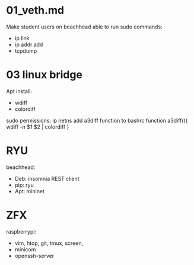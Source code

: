 
# 01_veth.md
Make student users on beachhead able to run sudo commands:
* ip link
* ip addr add
* tcpdump

# 03 linux bridge
Apt install:
* wdiff
* colordiff

sudo permissions:
ip netns
add a3diff function to bashrc
function a3diff(){
  wdiff -n $1 $2 | colordiff
}

# RYU
beachhead:
* Deb: insomnia REST client
* pip: ryu 
* Apt: mininet

# ZFX
raspberrypi:
* vim, htop, git, tmux, screen, 
* minicom
* openssh-server
